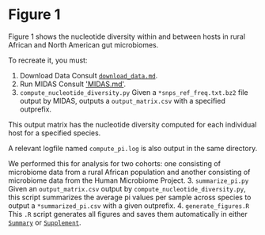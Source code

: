 # Figure 1

Figure 1 shows the nucleotide diversity within and between hosts in rural African and North American gut microbiomes.

To recreate it, you must:

1. Download Data
  Consult [`download_data.md`](./download_data.md).
2. Run MIDAS
  Consult ['MIDAS.md'](./MIDAS.md).
2. `compute_nucleotide_diversity.py`
  Given a `*snps_ref_freq.txt.bz2` file output by MIDAS, outputs a `output_matrix.csv` with a specified outprefix.

  This output matrix has the nucleotide diversity computed for each individual host for a specified species.

  A relevant logfile named `compute_pi.log` is also output in the same directory.

  We performed this for analysis for two cohorts: one consisting of microbiome data from a rural African population and another consisting of microbiome data from the Human Microbiome Project.
3. `summarize_pi.py`
  Given an `output_matrix.csv` output by `compute_nucleotide_diversity.py`, this script summarizes the average pi values per sample across species to output a `*summarized_pi.csv` with a given outprefix.
4. `generate_figures.R`
  This `.R` script generates all figures and saves them automatically in either [`Summary`](../Summary) or [`Supplement`](../Supplement).
